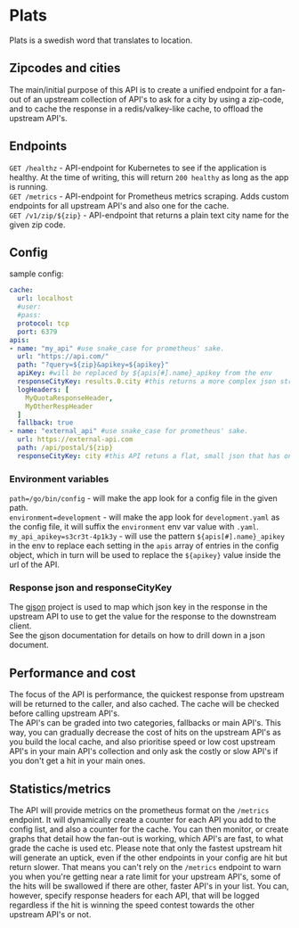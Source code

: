 # Plats
Plats is a swedish word that translates to location.
## Zipcodes and cities
The main/initial purpose of this API is to create a unified endpoint for a fan-out of an upstream collection of API's to ask for a city by using a zip-code, and to cache the response in a redis/valkey-like cache, to offload the upstream API's.  
## Endpoints
`GET /healthz` - API-endpoint for Kubernetes to see if the application is healthy. At the time of writing, this will return `200 healthy` as long as the app is running.  
`GET /metrics` - API-endpoint for Prometheus metrics scraping. Adds custom endpoints for all upstream API's and also one for the cache.  
`GET /v1/zip/${zip}` - API-endpoint that returns a plain text city name for the given zip code.  

## Config
sample config:
```yaml
cache:
  url: localhost
  #user:
  #pass:
  protocol: tcp
  port: 6379
apis: 
- name: "my_api" #use snake_case for prometheus' sake.
  url: "https://api.com/"
  path: "?query=${zip}&apikey=${apikey}"
  apiKey: #will be replaced by ${apis[#].name}_apikey from the env
  responseCityKey: results.0.city #this returns a more complex json structure.
  logHeaders: [
    MyQuotaResponseHeader,
    MyOtherRespHeader
  ]
  fallback: true
- name: "external_api" #use snake_case for prometheus' sake.
  url: https://external-api.com
  path: /api/postal/${zip}
  responseCityKey: city #this API retuns a flat, small json that has one key/value-pair so the gjson mapping is simple.
```  
### Environment variables
`path=/go/bin/config` - will make the app look for a config file in the given path.  
`environment=development` - will make the app look for `development.yaml` as the config file, it will suffix the `environment` env var value with `.yaml`.  
`my_api_apikey=s3cr3t-4p1k3y` - will use the pattern `${apis[#].name}_apikey` in the env to replace each setting in the `apis` array of entries in the config object, which in turn will be used to replace the `${apikey}` value inside the url of the API.   

### Response json and responseCityKey
The [gjson](https://github.com/tidwall/gjson) project is used to map which json key in the response in the upstream API to use to get the value for the response to the downstream client.  
See the gjson documentation for details on how to drill down in a json document.

## Performance and cost 
The focus of the API is performance, the quickest response from upstream will be returned to the caller, and also cached. The cache will be checked before calling upstream API's.  
The API's can be graded into two categories, fallbacks or main API's. This way, you can gradually decrease the cost of hits on the upstream API's as you build the local cache, and also prioritise speed or low cost upstream API's in your main API's collection and only ask the costly or slow API's if you don't get a hit in your main ones.

## Statistics/metrics
The API will provide metrics on the prometheus format on the `/metrics` endpoint. It will dynamically create a counter for each API you add to the config list, and also a counter for the cache. You can then monitor, or create graphs that detail how the fan-out is working, which API's are fast, to what grade the cache is used etc. Please note that only the fastest upstream hit will generate an uptick, even if the other endpoints in your config are hit but return slower. That means you can't rely on the `/metrics` endpoint to warn you when you're getting near a rate limit for your upstream API's, some of the hits will be swallowed if there are other, faster API's in your list. You can, however, specify response headers for each API, that will be logged regardless if the hit is winning the speed contest towards the other upstream API's or not.    
